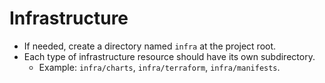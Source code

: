 # Infrastructure

- If needed, create a directory named `infra` at the project root.  
- Each type of infrastructure resource should have its own subdirectory.  
  - Example: `infra/charts`, `infra/terraform`, `infra/manifests`.  
